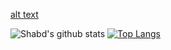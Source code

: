 [alt text](header.png)

![Shabd's github stats](https://github-readme-stats.vercel.app/api?username=ShabdVeyyakula&show_icons=true)
[![Top Langs](https://github-readme-stats.vercel.app/api/top-langs/?username=ShabdVeyyakula&layout=compact)](https://github.com/ShabdVeyyakula/github-readme-stats&theme=synthwave)

